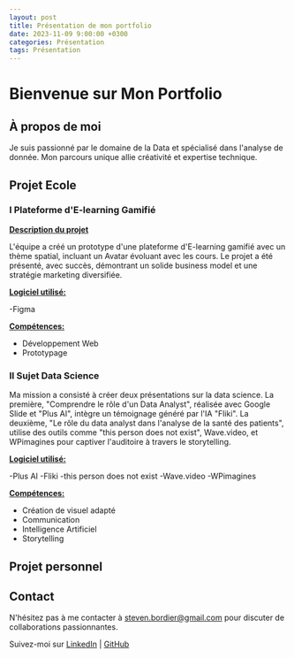 ```yaml
---
layout: post
title: Présentation de mon portfolio
date: 2023-11-09 9:00:00 +0300
categories: Présentation
tags: Présentation
---
```


# Bienvenue sur Mon Portfolio

## À propos de moi

Je suis passionné par le domaine de la Data et spécialisé dans l'analyse de donnée. Mon parcours unique allie créativité et expertise technique.

## Projet Ecole

### I Plateforme d'E-learning Gamifié

<u><strong>Description du projet</strong></u>

L'équipe a créé un prototype d'une plateforme d'E-learning gamifié avec un thème spatial, incluant un Avatar évoluant avec les cours. Le projet a été présenté, avec succès, démontrant un solide business model et une stratégie marketing diversifiée.

<u><strong>Logiciel utilisé:</strong></u>

-Figma

<u><strong>Compétences:</strong></u>

* Développement Web
* Prototypage

### II Sujet Data Science

Ma mission a consisté à créer deux présentations sur la data science. La première, "Comprendre le rôle d'un Data Analyst", réalisée avec Google Slide et "Plus AI", intègre un témoignage généré par l'IA "Fliki". La deuxième, "Le rôle du data analyst dans l'analyse de la santé des patients", utilise des outils comme "this person does not exist", Wave.video, et WPimagines pour captiver l'auditoire à travers le storytelling.

<u><strong>Logiciel utilisé:</strong></u>

-Plus AI
-Fliki
-this person does not exist
-Wave.video
-WPimagines


<u><strong>Compétences:</strong></u>

* Création de visuel adapté
* Communication
* Intelligence Artificiel
* Storytelling


## Projet personnel



## Contact

N'hésitez pas à me contacter à steven.bordier@gmail.com pour discuter de collaborations passionnantes.

Suivez-moi sur [LinkedIn](https://www.linkedin.com/in/steven-moirebordier-490556108/) | [GitHub](https://github.com/Steven-Moire)

